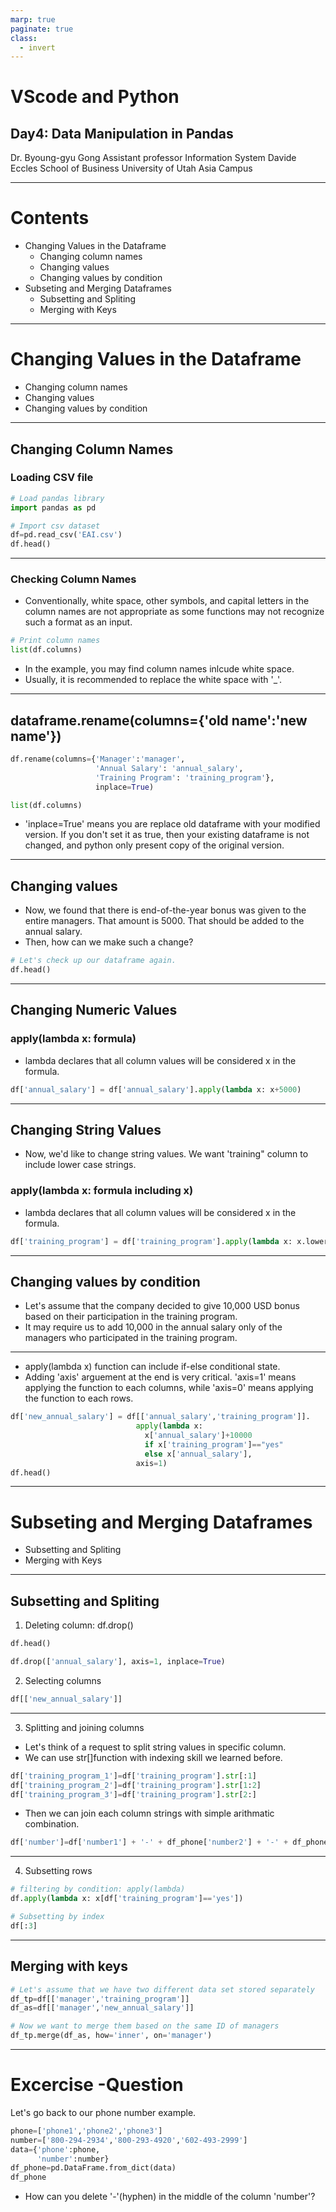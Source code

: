 ```yaml
---
marp: true
paginate: true
class:
  - invert
---
```

# **VScode and Python**
## Day4: Data Manipulation in Pandas

Dr. Byoung-gyu Gong
Assistant professor 
Information System
Davide Eccles School of Business
University of Utah Asia Campus

---

# Contents
- Changing Values in the Dataframe
  - Changing column names
  - Changing values 
  - Changing values by condition
- Subseting and Merging Dataframes
  - Subsetting and Spliting
  - Merging with Keys

---

 # Changing Values in the Dataframe
  - Changing column names
  - Changing values 
  - Changing values by condition

---

## Changing Column Names

### Loading CSV file
```python
# Load pandas library
import pandas as pd

# Import csv dataset
df=pd.read_csv('EAI.csv')
df.head()
```

---
### Checking Column Names

- Conventionally, white space, other symbols, and capital letters in the column names are not appropriate as some functions may not recognize such a format as an input.

```python
# Print column names
list(df.columns)
```
- In the example, you may find column names inlcude white space.
- Usually, it is recommended to replace the white space with '_'.

---
## dataframe.rename(columns={'old name':'new name'})
```python
df.rename(columns={'Manager':'manager',
                   'Annual Salary': 'annual_salary',
                   'Training Program': 'training_program'},
                   inplace=True)

list(df.columns)
```
- 'inplace=True' means you are replace old dataframe with your modified version. If you don't set it as true, then your existing dataframe is not changed, and python only present copy of the original version.
---

## Changing values 
- Now, we found that there is end-of-the-year bonus was given to the entire managers. That amount is 5000. That should be added to the annual salary.
- Then, how can we make such a change?
```python
# Let's check up our dataframe again.
df.head()
```
---

## Changing Numeric Values
### apply(lambda x: formula)
- lambda declares that all column values will be considered x in the formula.
```python
df['annual_salary'] = df['annual_salary'].apply(lambda x: x+5000)
```
---
## Changing String Values
- Now, we'd like to change string values. We want 'training" column to include lower case strings.
### apply(lambda x: formula including x)
- lambda declares that all column values will be considered x in the formula.
```python
df['training_program'] = df['training_program'].apply(lambda x: x.lower())
```

---
## Changing values by condition
- Let's assume that the company decided to give 10,000 USD bonus based on their participation in the training program.
- It may require us to add 10,000 in the annual salary only of the managers who participated in the training program.

---
- apply(lambda x) function can include if-else conditional state.
- Adding 'axis' arguement at the end is very critical. 'axis=1' means applying the function to each columns, while 'axis=0' means applying the function to each rows.
```python
df['new_annual_salary'] = df[['annual_salary','training_program']].
                            apply(lambda x: 
                              x['annual_salary']+10000 
                              if x['training_program']=="yes" 
                              else x['annual_salary'], 
                            axis=1)
df.head()

```

---
# Subseting and Merging Dataframes
  - Subsetting and Spliting
  - Merging with Keys

---

## Subsetting and Spliting
1. Deleting column: df.drop()
```python
df.head()
```
```python
df.drop(['annual_salary'], axis=1, inplace=True)
```
2. Selecting columns
```python
df[['new_annual_salary']]
```

---

3. Splitting and joining columns
- Let's think of a request to split string values in specific column.
- We can use str[]function with indexing skill we learned before.
```python
df['training_program_1']=df['training_program'].str[:1]
df['training_program_2']=df['training_program'].str[1:2]
df['training_program_3']=df['training_program'].str[2:]

```
- Then we can join each column strings with simple arithmatic combination.
```python
df['number']=df['number1'] + '-' + df_phone['number2'] + '-' + df_phone['number3']
```

---
4. Subsetting rows
```python
# filtering by condition: apply(lambda)
df.apply(lambda x: x[df['training_program']=='yes'])

# Subsetting by index
df[:3]
```

---
## Merging with keys

```python
# Let's assume that we have two different data set stored separately
df_tp=df[['manager','training_program']]
df_as=df[['manager','new_annual_salary']]
```
```python
# Now we want to merge them based on the same ID of managers
df_tp.merge(df_as, how='inner', on='manager')
```

---
# Excercise -Question
Let's go back to our phone number example.
```python
phone=['phone1','phone2','phone3']
number=['800-294-2934','800-293-4920','602-493-2999']
data={'phone':phone,
      'number':number}
df_phone=pd.DataFrame.from_dict(data)
df_phone
```
- How can you delete '-'(hyphen) in the middle of the column 'number'?